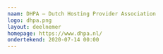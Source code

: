```yaml
---
naam: DHPA – Dutch Hosting Provider Association
logo: dhpa.png
layout: deelnemer
homepage: https://www.dhpa.nl/
ondertekend: 2020-07-14 00:00
---
```

